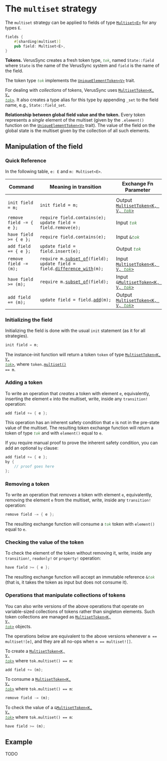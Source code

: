 # The `multiset` strategy

The `multiset` strategy can be applied to fields of type [`Multiset<E>`](https://verus-lang.github.io/verus/verusdoc/vstd/multiset/struct.Multiset.html) for any types `E`.

```rust
fields {
    #[sharding(multiset)]
    pub field: Multiset<E>,
}
```

**Tokens.**
VerusSync creates a fresh token type, <code style="font-style: italic; color: #408040">tok</code>,
named `State::field` where `State` is the name of the VerusSync system and `field` is the name of the field.

The token type <code style="font-style: italic; color: #408040">tok</code> implements the
[`UniqueElementToken<V>`](https://verus-lang.github.io/verus/verusdoc/vstd/tokens/trait.UniqueElementToken.html) trait.

For dealing with _collections_ of tokens, VerusSync uses
<a href="https://verus-lang.github.io/verus/verusdoc/vstd/tokens/struct.MultisetToken.html"><code>MultisetToken&lt;K, V, <span style="font-style: italic; color: #408040">tok</span>&gt;</code></a>. It also creates a type alias for this type by appending `_set` to the field name, e.g., `State::field_set`.

**Relationship between global field value and the token.**
Every token represents a _single_ element of the multiset (given by the `.element()`
function on the [`UniqueElementToken<V>`](https://verus-lang.github.io/verus/verusdoc/vstd/tokens/trait.UniqueElementToken.html) trait).
The value of the field on the global state is the multiset given by the collection of all such elements.

## Manipulation of the field

### Quick Reference

In the following table, `e: E` and `m: Multiset<E>`.

<div class="table-wrapper" style="font-size: 13px"><table>
  <colgroup>
     <col span="1" style="width: 35%;">
     <col span="1" style="width: 40%;">
     <col span="1" style="width: 25%;">
  </colgroup>
  <thead>
    <tr>
      <th>Command</th>
      <th>Meaning in transition</th>
      <th>Exchange Fn Parameter</th>
    </tr>
  </thead>
  <tbody>
    <tr><td></td><td></td><td></td></tr>
    <tr>
      <td><code>init field = m;</code></td>
      <td><code>init field = m;</code></td>
      <td>Output <a href="https://verus-lang.github.io/verus/verusdoc/vstd/tokens/struct.MultisetToken.html"><code>MultisetToken&lt;K, V, <span style="font-style: italic; color: #408040">tok</span>&gt;</code></a></td>
    </tr> <tr>
      <td><code>remove field -= { e };</code></td>
      <td><code>require field.contains(e);</code><br><code>update field = field.remove(e);</code></td>
      <td>Input <code><span style="font-style: italic; color: #408040">tok</span></code></td>
    </tr> <tr>
      <td><code>have field &gt;= { e };</code></td>
      <td><code>require field.contains(e);</code></td>
      <td>Input <code>&amp;<span style="font-style: italic; color: #408040">tok</span></code></td>
    </tr> <tr>
      <td><code>add field += { e };</code></td>
      <td><code>update field = field.insert(e);</code></td>
      <td>Output <code><span style="font-style: italic; color: #408040">tok</span></code></td>
    </tr> <tr>
      <td><code>remove field -= (m);</code></td>
      <td><code style="white-space: pre">require m.<a href="https://verus-lang.github.io/verus/verusdoc/vstd/multiset/struct.Multiset.html#method.subset_of">subset_of</a>(field);</code><br>
          <code>update field = field.<a href="https://verus-lang.github.io/verus/verusdoc/vstd/multiset/struct.Multiset.html#method.difference_with">difference_with</a>(m);</code></td>
      <td>Input <code><a href="https://verus-lang.github.io/verus/verusdoc/vstd/tokens/struct.MultisetToken.html">MultisetToken&lt;K, V, <span style="font-style: italic; color: #408040">tok</span>&gt;</code></a></code></td>
    </tr> <tr>
      <td><code>have field &gt;= (m);</code></td>
      <td><code style="white-space: pre">require m.<a href="https://verus-lang.github.io/verus/verusdoc/vstd/multiset/struct.Multiset.html#method.subset_of">subset_of</a>(field);</code></td>
      <td>Input <code>&amp;<a href="https://verus-lang.github.io/verus/verusdoc/vstd/tokens/struct.MultisetToken.html">MultisetToken&lt;K, V, <span style="font-style: italic; color: #408040">tok</span>&gt;</code></a></code></td>
    </tr> <tr>
      <td><code>add field += (m);</code></td>
      <td><code style="white-space: pre">update field = field.<a href="https://verus-lang.github.io/verus/verusdoc/vstd/multiset/struct.Multiset.html#method.add">add</a>(m);</code>
      </td>
      <td>Output <a href="https://verus-lang.github.io/verus/verusdoc/vstd/tokens/struct.MultisetToken.html"><code>MultisetToken&lt;K, V, <span style="font-style: italic; color: #408040">tok</span>&gt;</code></a></td>
    </tr>
  </tbody>
</table></div>

### Initializing the field

Initializing the field is done with the usual `init` statement (as it for all strategies).

```rust
init field = m;
```

The instance-init function will return a token `token` of type
<a href="https://verus-lang.github.io/verus/verusdoc/vstd/tokens/struct.MultisetToken.html"><code>MultisetToken&lt;K, V, <span style="font-style: italic; color: #408040">tok</span>&gt;</code></a>, where <code>token.<a href="https://verus-lang.github.io/verus/verusdoc/vstd/tokens/struct.MultisetToken.html#method.multiset">multiset()</a> == m</code>.

### Adding a token

To write an operation that _creates_ a token with element `e`,
equivalently, inserting the element `e` into the multiset, write, inside any `transition!` operation:

```rust
add field += { e };
```

This operation has an inherent safety condition that `e` is not in the pre-state value of the multiset.
The resulting token exchange function will return a token of type <code><span style="font-style: italic; color: #408040">tok</span></code>
and with `element()` equal to `e`.

If you require manual proof to prove the inherent safety condition, you can add
an optional `by` clause:

```rust
add field += { e };
by {
    // proof goes here
};
```

### Removing a token

To write an operation that _removes_ a token with element `e`,
equivalently, removing the element `e` from the multiset, write, inside any `transition!` operation:

```rust
remove field -= { e };
```

The resulting exchange function will consume a <code><span style="font-style: italic; color: #408040">tok</span></code> token with `element()` equal to `e`.

### Checking the value of the token

To check the element of the token without removing it,
write, inside any `transition!`, `readonly!` or `property!` operation:

```rust
have field >= { e };
```

The resulting exchange function will accept an immutable reference
<code>&amp;<span style="font-style: italic; color: #408040">tok</span></code> (that is, it takes the token as input but does not consume it).

### Operations that manipulate collections of tokens

You can also write versions of the above operations that operate on variable-sized collections of tokens
rather than singleton elements.
Such token collections are managed as <a href="https://verus-lang.github.io/verus/verusdoc/vstd/tokens/struct.MultisetToken.html"><code>MultisetToken&lt;K, V, <span style="font-style: italic; color: #408040">tok</span>&gt;</code></a> objects.

The operations below are equivalent to the above versions whenever `m == multiset![e]`,
and they are all no-ops when `m == multiset![]`.

To create a <a href="https://verus-lang.github.io/verus/verusdoc/vstd/tokens/struct.MultisetToken.html"><code>MultisetToken&lt;K, V, <span style="font-style: italic; color: #408040">tok</span>&gt;</code></a> where `tok.multiset() == m`:

```rust
add field += (m);
```

To consume a <a href="https://verus-lang.github.io/verus/verusdoc/vstd/tokens/struct.MultisetToken.html"><code>MultisetToken&lt;K, V, <span style="font-style: italic; color: #408040">tok</span>&gt;</code></a> where `tok.multiset() == m`:

```rust
remove field -= (m);
```

To check the value of a <code>&amp;<a href="https://verus-lang.github.io/verus/verusdoc/vstd/tokens/struct.MultisetToken.html">MultisetToken&lt;K, V, <span style="font-style: italic; color: #408040">tok</span>&gt;</a></code> where `tok.multiset() == m`:

```rust
have field >= (m);
```

## Example

TODO
